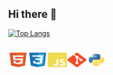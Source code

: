 ## Hi there 👋

[![Top Langs](https://github-readme-stats.vercel.app/api/top-langs/?username=deyweson&hide_progress=false&layout=compact)](https://github.com/deyweson/github-readme-stats)

<div style="display: inline_block" align="center"><br>
  <img align="left" alt="HTML" height="30" width="40" src="https://raw.githubusercontent.com/devicons/devicon/master/icons/html5/html5-original.svg">
  <img align="left" alt="CSS" height="30" width="40" src="https://raw.githubusercontent.com/devicons/devicon/master/icons/css3/css3-original.svg">
  <img align="left" alt="Js" height="30" width="40" src="https://raw.githubusercontent.com/devicons/devicon/master/icons/javascript/javascript-plain.svg">
  <img align="left" alt="GIT" height="30" width="40" src="https://raw.githubusercontent.com/devicons/devicon/master/icons/git/git-original.svg">
  <img align="left" alt="Python" height="30" width="40" src="https://raw.githubusercontent.com/devicons/devicon/master/icons/python/python-original.svg">
 </div>
